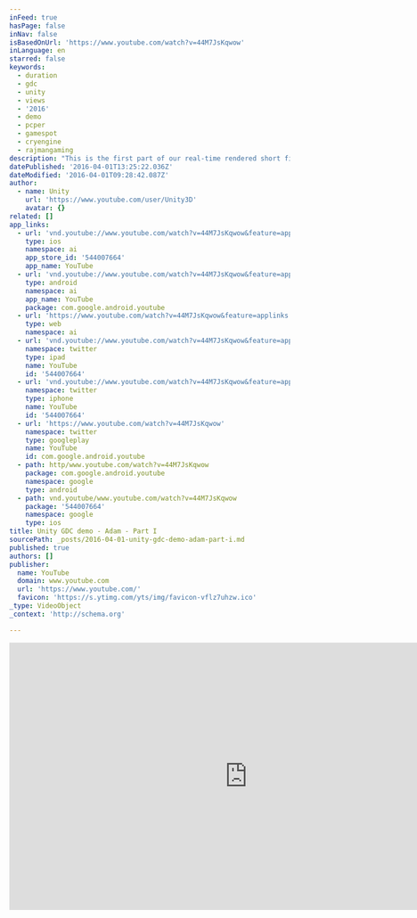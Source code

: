 ```yaml
---
inFeed: true
hasPage: false
inNav: false
isBasedOnUrl: 'https://www.youtube.com/watch?v=44M7JsKqwow'
inLanguage: en
starred: false
keywords:
  - duration
  - gdc
  - unity
  - views
  - '2016'
  - demo
  - pcper
  - gamespot
  - cryengine
  - rajmangaming
description: "This is the first part of our real-time rendered short film \"Adam\", created with the Unity engine by Unity's Demo team. The full length short will be shown at Unite Europe 2016 in Amsterdam. It runs at 1440p on a GTX980 standard edition. http://unity3d.com/pages/adam?utm_source=youtube&utm_medium=social&utm_campaign=demos-showcase-2016-03-15-Global-AdamPartOne"
datePublished: '2016-04-01T13:25:22.036Z'
dateModified: '2016-04-01T09:28:42.087Z'
author:
  - name: Unity
    url: 'https://www.youtube.com/user/Unity3D'
    avatar: {}
related: []
app_links:
  - url: 'vnd.youtube://www.youtube.com/watch?v=44M7JsKqwow&feature=applinks'
    type: ios
    namespace: ai
    app_store_id: '544007664'
    app_name: YouTube
  - url: 'vnd.youtube://www.youtube.com/watch?v=44M7JsKqwow&feature=applinks'
    type: android
    namespace: ai
    app_name: YouTube
    package: com.google.android.youtube
  - url: 'https://www.youtube.com/watch?v=44M7JsKqwow&feature=applinks'
    type: web
    namespace: ai
  - url: 'vnd.youtube://www.youtube.com/watch?v=44M7JsKqwow&feature=applinks'
    namespace: twitter
    type: ipad
    name: YouTube
    id: '544007664'
  - url: 'vnd.youtube://www.youtube.com/watch?v=44M7JsKqwow&feature=applinks'
    namespace: twitter
    type: iphone
    name: YouTube
    id: '544007664'
  - url: 'https://www.youtube.com/watch?v=44M7JsKqwow'
    namespace: twitter
    type: googleplay
    name: YouTube
    id: com.google.android.youtube
  - path: http/www.youtube.com/watch?v=44M7JsKqwow
    package: com.google.android.youtube
    namespace: google
    type: android
  - path: vnd.youtube/www.youtube.com/watch?v=44M7JsKqwow
    package: '544007664'
    namespace: google
    type: ios
title: Unity GDC demo - Adam - Part I
sourcePath: _posts/2016-04-01-unity-gdc-demo-adam-part-i.md
published: true
authors: []
publisher:
  name: YouTube
  domain: www.youtube.com
  url: 'https://www.youtube.com/'
  favicon: 'https://s.ytimg.com/yts/img/favicon-vflz7uhzw.ico'
_type: VideoObject
_context: 'http://schema.org'

---
```

<iframe src="https://cdn.embedly.com/widgets/media.html?src=https%3A%2F%2Fwww.youtube.com%2Fembed%2F44M7JsKqwow%3Ffeature%3Doembed&amp;url=https%3A%2F%2Fwww.youtube.com%2Fwatch%3Fv%3D44M7JsKqwow&amp;image=https%3A%2F%2Fi.ytimg.com%2Fvi%2F44M7JsKqwow%2Fhqdefault.jpg&amp;key=b7d04c9b404c499eba89ee7072e1c4f7&amp;type=text%2Fhtml&amp;schema=youtube" width="854" height="480" scrolling="no" frameborder="0" allowfullscreen="allowfullscreen" style=""></iframe>